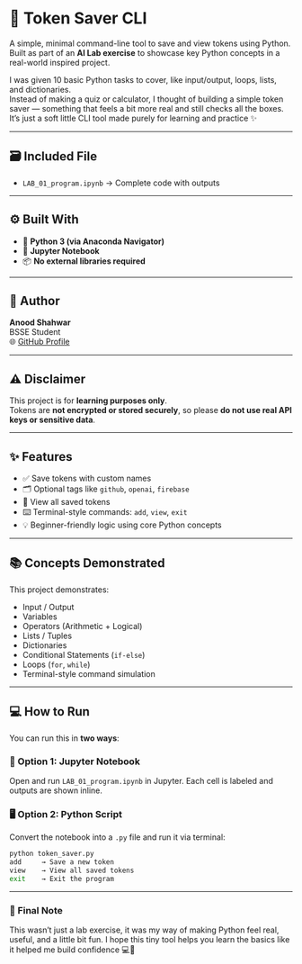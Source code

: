 # 🔐 Token Saver CLI

A simple, minimal command-line tool to save and view tokens using Python.  
Built as part of an **AI Lab exercise** to showcase key Python concepts in a real-world inspired project.

I was given 10 basic Python tasks to cover, like input/output, loops, lists, and dictionaries.  
Instead of making a quiz or calculator, I thought of building a simple token saver — something that feels a bit more real and still checks all the boxes.  
It’s just a soft little CLI tool made purely for learning and practice ✨

---

## 🗃️ Included File

- `LAB_01_program.ipynb` → Complete code with outputs

---

## ⚙️ Built With

- 🐍 **Python 3 (via Anaconda Navigator)**
- 📓 **Jupyter Notebook**
- 📦 **No external libraries required**

---

## 👤 Author

**Anood Shahwar**  
BSSE Student  
🌐 [GitHub Profile](https://github.com/AnoodShahwar) 

---

## ⚠️ Disclaimer

This project is for **learning purposes only**.  
Tokens are **not encrypted or stored securely**, so please **do not use real API keys or sensitive data**.

---

## ✨ Features

- ✅ Save tokens with custom names  
- 🗂️ Optional tags like `github`, `openai`, `firebase`  
- 📜 View all saved tokens  
- ⌨️ Terminal-style commands: `add`, `view`, `exit`  
- 💡 Beginner-friendly logic using core Python concepts  

---

## 📚 Concepts Demonstrated

This project demonstrates:

- Input / Output  
- Variables  
- Operators (Arithmetic + Logical)  
- Lists / Tuples  
- Dictionaries  
- Conditional Statements (`if-else`)  
- Loops (`for`, `while`)  
- Terminal-style command simulation  

---

## 💻 How to Run

You can run this in **two ways**:

### 🧪 Option 1: Jupyter Notebook  
Open and run `LAB_01_program.ipynb` in Jupyter. Each cell is labeled and outputs are shown inline.

### 🖥️ Option 2: Python Script  
Convert the notebook into a `.py` file and run it via terminal:

```bash
python token_saver.py
add     → Save a new token  
view    → View all saved tokens  
exit    → Exit the program
```
---

### 🌸 Final Note

This wasn’t just a lab exercise, it was my way of making Python feel real, useful, and a little bit fun.
I hope this tiny tool helps you learn the basics like it helped me build confidence 💻🌼

